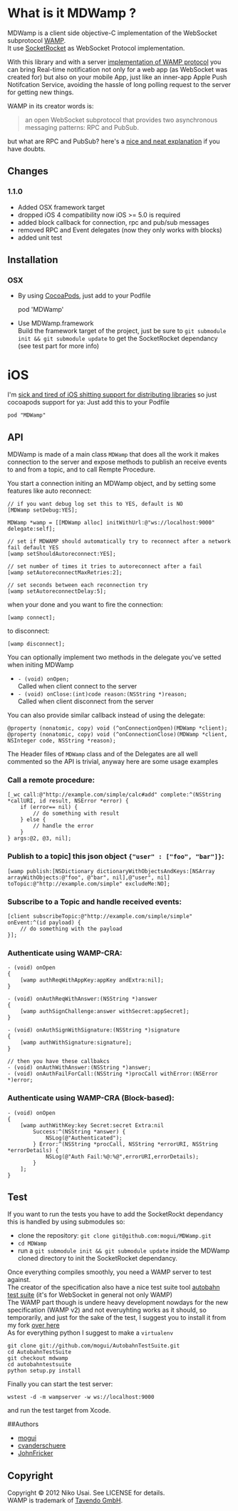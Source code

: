 # What is it MDWamp ?

MDWamp is a client side objective-C implementation of the WebSocket subprotocol [WAMP][wamp_link].  
It use [SocketRocket][socket_rocket] as WebSocket Protocol implementation.

With this library and with a server [implementation of WAMP protocol][wamp_impl] you can bring Real-time notification not only for a web app (as WebSocket was created for) but also on your mobile App, just like an inner-app Apple Push Notifcation Service, avoiding the hassle of long polling request to the server for getting new things.

WAMP in its creator words is:

> an open WebSocket subprotocol that provides two asynchronous messaging patterns: RPC and PubSub.

but what are RPC and PubSub? here's a [nice and neat explanation][faq] if you have doubts.


## Changes

### 1.1.0

- Added OSX framework target
- dropped iOS 4 compatibility now iOS >= 5.0 is required
- added block callback for connection, rpc and pub/sub messages
- removed RPC and Event delegates (now they only works with blocks)
- added unit test

## Installation

### OSX
- By using [CocoaPods][cocoapods], just add to your Podfile

	pod 'MDWamp'

- Use MDWamp.framework  
Build the framework target of the project, just be sure to `git submodule init && git submodule update` to get the SocketRocket dependancy (see test part for more info)


# iOS
I'm [sick and tired of iOS shitting support for distributing libraries][staticlibpost] so just cocoapods support for ya:
Just add this to your Podfile

	pod "MDWamp" 



## API

MDWamp is made of a main class `MDWamp` that does all the work it makes connection to the server and expose methods to publish an receive events to and from a topic, and to call Rempte Procedure.

You start a connection initing an MDWamp object, and by setting some features like auto reconnect:
	
	// if you want debug log set this to YES, default is NO
	[MDWamp setDebug:YES];
	
	MDWamp *wamp = [[MDWamp alloc] initWithUrl:@"ws://localhost:9000" delegate:self];

	// set if MDWAMP should automatically try to reconnect after a network fail default YES
	[wamp setShouldAutoreconnect:YES];
	
	// set number of times it tries to autoreconnect after a fail
	[wamp setAutoreconnectMaxRetries:2];
	
	// set seconds between each reconnection try
	[wamp setAutoreconnectDelay:5];


when your done and you want to fire the connection:

	[wamp connect];

to disconnect:

	[wamp disconnect];

You can optionally implement two methods in the delegate you've setted when initing MDWamp

- `- (void) onOpen;`   
Called when client connect to the server
- `- (void) onClose:(int)code reason:(NSString *)reason;`    
Called when client disconnect from the server

You can also provide similar callback instead of using the delegate:

	@property (nonatomic, copy) void (^onConnectionOpen)(MDWamp *client);
	@property (nonatomic, copy) void (^onConnectionClose)(MDWamp *client, NSInteger code, NSString *reason);

The Header files of `MDWamp` class and of the Delegates are all well commented so the API is trivial, anyway here are some usage examples

### Call a remote procedure:

	[_wc call:@"http://example.com/simple/calc#add" complete:^(NSString *callURI, id result, NSError *error) {
	    if (error== nil) {
	        // do something with result
	    } else {
	        // handle the error
	    }
	} args:@2, @3, nil];

### Publish to a topic] this json object `{"user" : ["foo", "bar"]}`:

	[wamp publish:[NSDictionary dictionaryWithObjectsAndKeys:[NSArray arrayWithObjects:@"foo", @"bar", nil],@"user", nil] toTopic:@"http://example.com/simple" excludeMe:NO];

### Subscribe to a Topic and handle received events:

	[client subscribeTopic:@"http://example.com/simple/simple" onEvent:^(id payload) {
        // do something with the payload
    }];

### Authenticate using WAMP-CRA:

	- (void) onOpen
	{
	    [wamp authReqWithAppKey:appKey andExtra:nil];
	}

	- (void) onAuthReqWithAnswer:(NSString *)answer
	{	    
	    [wamp authSignChallenge:answer withSecret:appSecret];
	}

	- (void) onAuthSignWithSignature:(NSString *)signature
	{
	    [wamp authWithSignature:signature];
	}

	// then you have these callbakcs
	- (void) onAuthWithAnswer:(NSString *)answer;
	- (void) onAuthFailForCall:(NSString *)procCall withError:(NSError *)error;

### Authenticate using WAMP-CRA (Block-based):

	- (void) onOpen
	{
		[wamp authWithKey:key Secret:secret Extra:nil 
			Success:^(NSString *answer) {
				NSLog(@"Authenticated");
    		} Error:^(NSString *procCall, NSString *errorURI, NSString *errorDetails) {
        		NSLog(@"Auth Fail:%@:%@",errorURI,errorDetails);
    		}
	   	];
	}


## Test
If you want to run the tests you have to add the SocketRockt dependancy this is handled by using submodules so:

- clone the repository: `git clone git@github.com:mogui/MDWamp.git`
- `cd MDWamp`
- run a `git submodule init && git submodule update` inside the MDWamp cloned directory to init the SocketRocket dependancy. 

Once everything compiles smoothly, you need a WAMP server to test against.  
The creator of the specification also have a nice test suite tool [autobahn test suite](http://autobahn.ws/testsuite/installation/) (it's for WebSocket in general not only WAMP)   
The WAMP part though is undere heavy development nowdays for the new specification (WAMP v2) and not everuyhting works as it should, so temporarily, and just for the sake of the test, I suggest you to install it from my fork [over here](https://github.com/mogui/AutobahnTestSuite)  
As for everything python I suggest to make a `virtualenv`

	git clone git://github.com/mogui/AutobahnTestSuite.git
	cd AutobahnTestSuite
	git checkout mdwamp
	cd autobahntestsuite
	python setup.py install

Finally you can start the test server:

	wstest -d -m wampserver -w ws://localhost:9000

and run the test target from Xcode.

##Authors
- [mogui](https://github.com/mogui/)
- [cvanderschuere](https://github.com/cvanderschuere)
- [JohnFricker](https://github.com/JohnFricker)

## Copyright
Copyright © 2012 Niko Usai. See LICENSE for details.   
WAMP is trademark of [Tavendo GmbH][tavendo].

[wamp_link]: http://wamp.ws/
[wamp_impl]: http://wamp.ws/implementations
[cocoapods]: http://cocoapods.org/
[luke]: https://github.com/lukeredpath
[ios_fake_framework_link]: https://github.com/kstenerud/iOS-Universal-Framework
[lib_pusher]: https://github.com/lukeredpath/libPusher
[socket_rocket]: https://github.com/square/SocketRocket
[downpage]: http://github.com/mogui/MDWamp/downloads]
[faq]: http://wamp.ws/faq#rpc
[tavendo]: http://www.tavendo.de/
[staticlibpost]: http://blog.mogui.it/iOS-3rd-packaging.html
